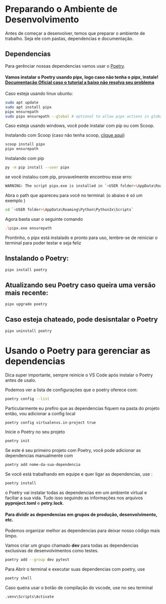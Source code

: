 # Preparando o Ambiente de Desenvolvimento
Antes de começar a desenvolver, temos que preparar o ambiente de trabalho. Seja ele com pastas, dependencias e documentação.

## Dependencias
Para gerênciar nossas dependencias vamos usar o [Poetry](https://python-poetry.org/docs/).

#### Vamos instalar o Poetry usando pipx, logo caso não tenha o pipx, instale! [Documentação Oficial caso o tutorial a baixo não resolva seu problema](https://pipx.pypa.io/stable/installation/)

Caso esteja usando linux ubuntu:
```bash
sudo apt update
sudo apt install pipx
pipx ensurepath
sudo pipx ensurepath --global # optional to allow pipx actions in global scope. See "Global installation" section below.
```
Caso esteja usando windows, você pode instalar com pip ou com Scoop.

Instalando com Scoop (caso não tenha scoop, [clique aqui](https://scoop.sh/))
```bash
scoop install pipx
pipx ensurepath
```

Instalando com pip
```bash
py -m pip install --user pipx
```

se você instalou com pip, provavelmente encontrou esse erro:
```bash
WARNING: The script pipx.exe is installed in `<USER folder>\AppData\Roaming\Python\Python3x\Scripts` which is not on PATH
```
Abra o path que apareceu para você no terminal: (o abaixo é só um exemplo )
```bash
cd `<USER folder>\AppData\Roaming\Python\Python3x\Scripts`
```

Agora basta usar o seguinte comando
```bash
.\pipx.exe ensurepath
```
Prontinho, o pipx está instalado e pronto para uso, lembre-se de reiniciar o terminal para poder testar e seja feliz

## Instalando o Poetry:
```bash
pipx install poetry
```

## Atualizando seu Poetry caso queira uma versão mais recente:
```bash
pipx upgrade poetry
```

## Caso esteja chateado, pode desisntalar o Poetry
```bash
pipx uninstall poetry
```

# Usando o Poetry para gerenciar as dependencias
Dica super importante, sempre reinicie o VS Code após instalar o Poetry antes de usalo.

Podemos ver a lista de configurações que o poetry oferece com:
```bash
poetry config --list
```

Particularmente eu prefiro que as dependencias fiquem na pasta do projeto então, vou adicionar a config local

```bash
poetry config virtualenvs.in-project true
```

Inicie o Poetry no seu projeto
```bash
poetry init
```

Se este é seu primeiro projeto com Poetry, você pode adicionar as dependencias manualmente com
```bash
poetry add nome-da-sua-dependencia
```

Se você está trabalhando em equipe e quer ligar as dependencias, use :
```bash
poetry install 
```
o Poetry vai instalar todas as dependencias em um ambiente virtual e faciliar a sua vida.
Tudo isso seguindo as informações nos arquivos **pyproject.toml** e __petry.lock__.

#### Para dividir as dependencias em grupos de produção, desenvolvimento, etc.
Podemos organizar melhor as dependencias para deixar nosso código mais limpo.

Vamos criar um grupo chamado **dev** para todas as dependencias exclusivas de desenvolvimentos como testes.
```bash
poetry add --group dev pytest
```
Para Abrir o terminal e executar suas dependencias com poetry, use
```bash
poetry shell
```

Caso queira usar o botão de compilação do vscode, use no seu terminal
```bash
.venv\Scripts\Activate
```